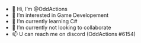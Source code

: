 - 👋 Hi, I’m @OddActions
- 👀 I’m interested in Game Developement
- 🌱 I’m currently learning C#
- 💞️ I’m currently not looking to collaborate
- 📫 U can reach me on discord (OddActions #6154)

<!---
OddActions/OddActions is a ✨ special ✨ repository because its `README.md` (this file) appears on your GitHub profile.
You can click the Preview link to take a look at your changes.
--->
